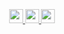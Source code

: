 <div align="center">
  <a href="https://gsbs.uth.edu/directory/profile?id=085f6dae-2fc0-4037-a193-463f744060d9"> <img src="https://img.shields.io/badge/My-School Page-success" height="25px">
  <a href="https://scholar.google.com/citations?user=e43RBhgAAAAJ&hl=en&oi=ao"><img src="https://img.shields.io/badge/Google Scholar-4385FE.svg?&style=plastic&logo=google-scholar&logoColor=white" height="25px"> </a>
  <a href="https://www.linkedin.com/in/zhichao-xu-0b2898176/"><img src="https://img.shields.io/badge/Linkedin-006CAC.svg?&style=plastic&logo=linkedin&logoColor=white" height="25px" > </a>
  </div>

